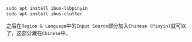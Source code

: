 ```bash
sudo apt install ibus-libpinyin
sudo apt install ibus-clutter
```

之后在`Region & Language`中的`Input Source`部分加入`Chinese (Pinyin)`就可以了，这部分藏在`Chinese`中。